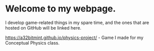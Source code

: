 # Welcome to my webpage.
I develop game-related things in my spare time, and the ones that are hosted on GitHub will be linked here.

https://a32bitmint.github.io/physics-project/ - Game I made for my Conceptual Physics class.
